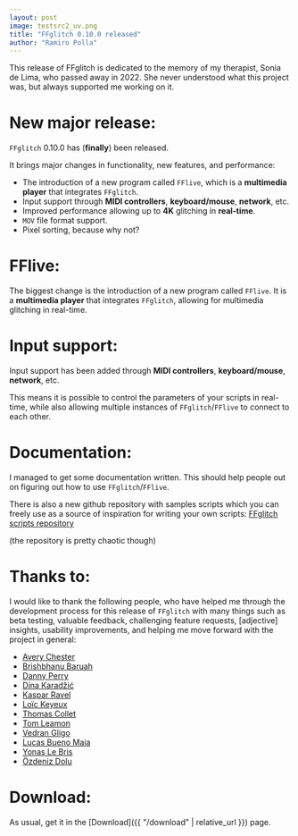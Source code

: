 ```yaml
---
layout: post
image: testsrc2_uv.png
title: "FFglitch 0.10.0 released"
author: "Ramiro Polla"
---
```


This release of FFglitch is dedicated to the memory of my therapist, Sonia de Lima, who passed away in 2022.
She never understood what this project was, but always supported me working on it.

New major release:
==================

`FFglitch` 0.10.0 has (**finally**) been released.

It brings major changes in functionality, new features, and performance:
- The introduction of a new program called `FFlive`, which is a **multimedia player** that integrates `FFglitch`.
- Input support through **MIDI controllers**, **keyboard/mouse**, **network**, etc.
- Improved performance allowing up to **4K** glitching in **real-time**.
- `MOV` file format support.
- Pixel sorting, because why not?

FFlive:
=======

The biggest change is the introduction of a new program called `FFlive`.
It is a **multimedia player** that integrates `FFglitch`, allowing for
multimedia glitching in real-time.

Input support:
==============

Input support has been added through **MIDI controllers**, **keyboard/mouse**,
**network**, etc.

This means it is possible to control the parameters of your scripts in real-time,
while also allowing multiple instances of `FFglitch`/`FFlive` to connect to each other.

Documentation:
==============

I managed to get some documentation written. This should help people out on
figuring out how to use `FFglitch`/`FFlive`.

There is also a new github repository with samples scripts which you can freely
use as a source of inspiration for writing your own scripts:
[FFglitch scripts repository](https://github.com/ramiropolla/ffglitch-scripts)

(the repository is pretty chaotic though)

Thanks to:
==========

I would like to thank the following people,
who have helped me through the development process for this release of
`FFglitch` with many things such as
beta testing,
valuable feedback,
challenging feature requests,
[adjective] insights,
usability improvements,
and helping me move forward with the project in general:

- [Avery Chester](https://www.facebook.com/eim.ghay.5)
- [Brishbhanu Baruah](https://www.instagram.com/glit_chbee/)
- [Danny Perry](https://www.instagram.com/datamosh/)
- [Dina Karadžić](https://www.instagram.com/j3d1n4/)
- [Kaspar Ravel](https://www.instagram.com/kaspar.jpg/)
- [Loïc Keyeux](https://www.instagram.com/iooner/)
- [Thomas Collet](https://www.instagram.com/chepertomz/)
- [Tom Leamon](https://www.instagram.com/avsync.live/)
- [Vedran Gligo](https://www.facebook.com/v3d.space)
- [Lucas Bueno Maia](https://www.google.com/search?q=lucas+bueno+maia)
- [Yonas Le Bris](https://www.instagram.com/vj886ta/)
- [Özdeniz Dolu](https://www.instagram.com/icanfeeltheshoom/)

Download:
=========

As usual, get it in the [Download]({{ "/download" | relative_url }}) page.
